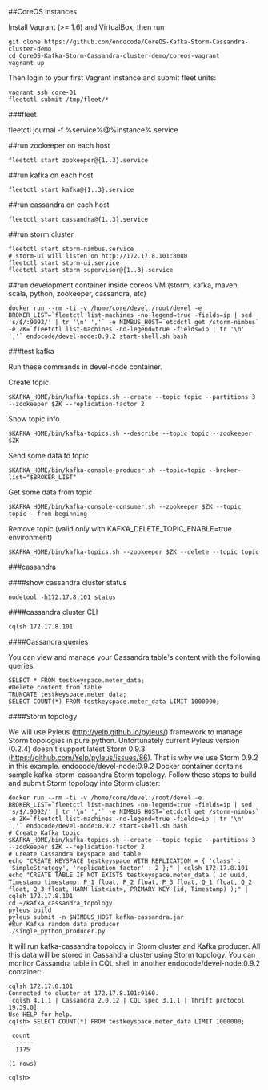 ##CoreOS instances

Install Vagrant (>= 1.6) and VirtualBox, then run

```
git clone https://github.com/endocode/CoreOS-Kafka-Storm-Cassandra-cluster-demo
cd CoreOS-Kafka-Storm-Cassandra-cluster-demo/coreos-vagrant
vagrant up
```

Then login to your first Vagrant instance and submit fleet units:
```
vagrant ssh core-01
fleetctl submit /tmp/fleet/*
```

###fleet

fleetctl journal -f %service%@%instance%.service

##run zookeeper on each host

```
fleetctl start zookeeper@{1..3}.service
```

##run kafka on each host

```
fleetctl start kafka@{1..3}.service
```

##run cassandra on each host

```
fleetctl start cassandra@{1..3}.service
```

##run storm cluster

```
fleetctl start storm-nimbus.service
# storm-ui will listen on http://172.17.8.101:8080
fleetctl start storm-ui.service
fleetctl start storm-supervisor@{1..3}.service
```

##run development container inside coreos VM (storm, kafka, maven, scala, python, zookeeper, cassandra, etc)

```docker run --rm -ti -v /home/core/devel:/root/devel -e BROKER_LIST=`fleetctl list-machines -no-legend=true -fields=ip | sed 's/$/:9092/' | tr '\n' ','` -e NIMBUS_HOST=`etcdctl get /storm-nimbus` -e ZK=`fleetctl list-machines -no-legend=true -fields=ip | tr '\n' ','` endocode/devel-node:0.9.2 start-shell.sh bash```

###test kafka

Run these commands in devel-node container.

Create topic

```$KAFKA_HOME/bin/kafka-topics.sh --create --topic topic --partitions 3 --zookeeper $ZK --replication-factor 2```

Show topic info

```$KAFKA_HOME/bin/kafka-topics.sh --describe --topic topic --zookeeper $ZK```

Send some data to topic

```$KAFKA_HOME/bin/kafka-console-producer.sh --topic=topic --broker-list="$BROKER_LIST"```

Get some data from topic

```$KAFKA_HOME/bin/kafka-console-consumer.sh --zookeeper $ZK --topic topic --from-beginning```

Remove topic (valid only with KAFKA_DELETE_TOPIC_ENABLE=true environment)

```$KAFKA_HOME/bin/kafka-topics.sh --zookeeper $ZK --delete --topic topic```

###cassandra

####show cassandra cluster status

```nodetool -h172.17.8.101 status```

####cassandra cluster CLI


```cqlsh 172.17.8.101```

####Cassandra queries

You can view and manage your Cassandra table's content with the following queries:

```
SELECT * FROM testkeyspace.meter_data;
#Delete content from table
TRUNCATE testkeyspace.meter_data;
SELECT COUNT(*) FROM testkeyspace.meter_data LIMIT 1000000;
```

####Storm topology

We will use Pyleus (http://yelp.github.io/pyleus/) framework to manage Storm topologies in pure python. Unfortunately current Pyleus version (0.2.4) doesn't support latest Storm 0.9.3 (https://github.com/Yelp/pyleus/issues/86). That is why we use Storm 0.9.2 in this example.
endocode/devel-node:0.9.2 Docker container contains sample kafka-storm-cassandra Storm topology. Follow these steps to build and submit Storm topology into Storm cluster:

```
docker run --rm -ti -v /home/core/devel:/root/devel -e BROKER_LIST=`fleetctl list-machines -no-legend=true -fields=ip | sed 's/$/:9092/' | tr '\n' ','` -e NIMBUS_HOST=`etcdctl get /storm-nimbus` -e ZK=`fleetctl list-machines -no-legend=true -fields=ip | tr '\n' ','` endocode/devel-node:0.9.2 start-shell.sh bash
# Create Kafka topic
$KAFKA_HOME/bin/kafka-topics.sh --create --topic topic --partitions 3 --zookeeper $ZK --replication-factor 2
# Create Cassandra keyspace and table
echo "CREATE KEYSPACE testkeyspace WITH REPLICATION = { 'class' : 'SimpleStrategy', 'replication_factor' : 2 };" | cqlsh 172.17.8.101
echo "CREATE TABLE IF NOT EXISTS testkeyspace.meter_data ( id uuid, Timestamp timestamp, P_1 float, P_2 float, P_3 float, Q_1 float, Q_2 float, Q_3 float, HARM list<int>, PRIMARY KEY (id, Timestamp) );" | cqlsh 172.17.8.101
cd ~/kafka_cassandra_topology
pyleus build
pyleus submit -n $NIMBUS_HOST kafka-cassandra.jar
#Run Kafka random data producer
./single_python_producer.py
```

It will run kafka-cassandra topology in Storm cluster and Kafka producer. All this data will be stored in Cassandra cluster using Storm topology. You can monitor Cassandra table in CQL shell in another endocode/devel-node:0.9.2 container:

```
cqlsh 172.17.8.101
Connected to cluster at 172.17.8.101:9160.
[cqlsh 4.1.1 | Cassandra 2.0.12 | CQL spec 3.1.1 | Thrift protocol 19.39.0]
Use HELP for help.
cqlsh> SELECT COUNT(*) FROM testkeyspace.meter_data LIMIT 1000000;

 count
-------
  1175

(1 rows)

cqlsh>
```

